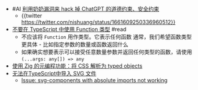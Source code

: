 - #AI [利用奶奶漏洞来 hack 掉 ChatGPT 的道德约束、安全约束](https://www.polygon.com/23690187/discord-ai-chatbot-clyde-grandma-exploit-chatgpt)
	- {{twitter https://twitter.com/nishuang/status/1661609250336960512}}
- [不要在 TypeScript 中使用 Function 类型](https://www.totaltypescript.com/dont-use-function-keyword-in-typescript) #read
	- 不应该将 `Function` 用作类型。它表示任何函数
	  通常，我们希望函数类型更具体 - 比如指定参数的数量或函数返回什么
	- 如果确实想要表示可以接受任意数量参数并返回任何类型的函数，请使用 `(...args: any[]) => any`
- [使用 Zig 的元编程功能：将 CSS 解析为 typed objects](https://notes.eatonphil.com/2023-06-19-metaprogramming-in-zig-and-parsing-css.html)
- [无法在TypeScript中导入 SVG 文件](https://stackoverflow.com/questions/44717164/unable-to-import-svg-files-in-typescript)
	- [Issue: svg-components with absolute imports not working](https://github.com/vercel/next.js/issues/7117)